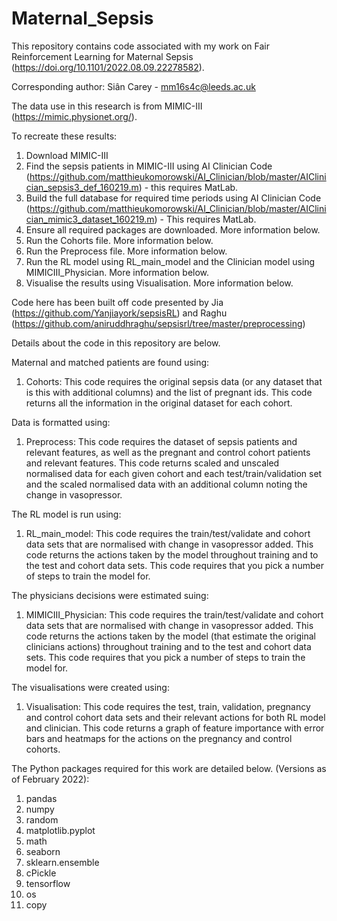 # Maternal_Sepsis
This repository contains code associated with my work on Fair Reinforcement Learning for Maternal Sepsis (https://doi.org/10.1101/2022.08.09.22278582).

Corresponding author: Siân Carey - mm16s4c@leeds.ac.uk

The data use in this research is from MIMIC-III (https://mimic.physionet.org/).

To recreate these results:
1. Download MIMIC-III
2. Find the sepsis patients in MIMIC-III using AI Clinician Code (https://github.com/matthieukomorowski/AI_Clinician/blob/master/AIClinician_sepsis3_def_160219.m) - this requires MatLab.
3. Build the full database for required time periods using AI Clinician Code (https://github.com/matthieukomorowski/AI_Clinician/blob/master/AIClinician_mimic3_dataset_160219.m) - This requires MatLab.
4. Ensure all required packages are downloaded. More information below.
5. Run the Cohorts file. More information below.
6. Run the Preprocess file. More information below.
7. Run the RL model using RL_main_model and the Clinician model using MIMICIII_Physician. More information below.
8. Visualise the results using Visualisation. More information below.

Code here has been built off code presented by Jia (https://github.com/Yanjiayork/sepsisRL) and Raghu (https://github.com/aniruddhraghu/sepsisrl/tree/master/preprocessing)


Details about the code in this repository are below.

Maternal and matched patients are found using:
1. Cohorts: This code requires the original sepsis data (or any dataset that is this with additional columns) and the list of pregnant ids. This code returns all the information in the original dataset for each cohort.  

Data is formatted using:
1. Preprocess: This code requires the dataset of sepsis patients and relevant features, as well as the pregnant and control cohort patients and relevant features. This code returns scaled and unscaled normalised data for each given cohort and each test/train/validation set and the scaled normalised data with an additional column noting the change in vasopressor.

The RL model is run using:
1. RL_main_model: This code requires the train/test/validate and cohort data sets that are normalised with change in vasopressor added. This code returns the actions taken by the model throughout training and to the test and cohort data sets. This code requires that you pick a number of steps to train the model for.

The physicians decisions were estimated suing:
1. MIMICIII_Physician: This code requires the train/test/validate and cohort data sets that are normalised with change in vasopressor added. This code returns the actions taken by the model (that estimate the original clinicians actions) throughout training and to the test and cohort data sets. This code requires that you pick a number of steps to train the model for.

The visualisations were created using:
1. Visualisation: This code requires the test, train, validation, pregnancy and control cohort data sets and their relevant actions for both RL model and clinician. This code returns a graph of feature importance with error bars and  heatmaps for the actions on the pregnancy and control cohorts.


The Python packages required for this work are detailed below. (Versions as of February 2022):
1. pandas
2. numpy
3. random
4. matplotlib.pyplot
5. math
6. seaborn
7. sklearn.ensemble
8. cPickle
9. tensorflow
10. os
11. copy

